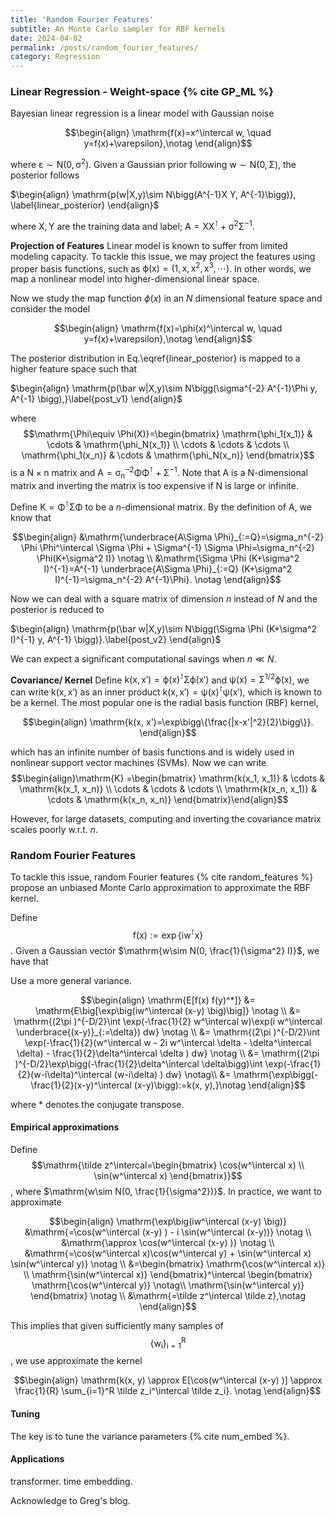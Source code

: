 ```yaml
---
title: 'Random Fourier Features'
subtitle: An Monte Carlo sampler for RBF kernels
date: 2024-04-02
permalink: /posts/random_fourier_features/
category: Regression
---
```


### Linear Regression - Weight-space {% cite GP_ML %}

Bayesian linear regression  is a linear model with Gaussian noise

$$\begin{align}
\mathrm{f(x)=x^\intercal w, \quad y=f(x)+\varepsilon},\notag
\end{align}$$

where $\mathrm{\varepsilon\sim N(0, \sigma^2)}$. Given a Gaussian prior following $\mathrm{w \sim N(0, \Sigma)}$, the posterior follows

$\begin{align}
\mathrm{p(w|X,y)\sim N\bigg(A^{-1}X Y, A^{-1}\bigg)}, \label{linear_posterior}
\end{align}$

where $\mathrm{X, Y}$ are the training data and label; $\mathrm{A=X X^\intercal + \sigma^2\Sigma^{-1}}$. 



**Projection of Features** Linear model is known to suffer from limited modeling capacity. To tackle this issue, we may project the features using proper basis functions, such as  $\mathrm{\phi(x)=(1, x, x^2, x^3, \cdots)}$. In other words, we map a nonlinear model into higher-dimensional linear space.

Now we study the map function $\phi(x)$ in an $N$ dimensional feature space and consider the model

$$\begin{align}
\mathrm{f(x)=\phi(x)^\intercal w, \quad y=f(x)+\varepsilon},\notag
\end{align}$$

The posterior distribution in Eq.\eqref{linear_posterior} is mapped to a higher feature space such that

$\begin{align}
\mathrm{p(\bar w|X,y)\sim N\bigg(\sigma^{-2} A^{-1}\Phi y, A^{-1} \bigg),}\label{post_v1}
\end{align}$

where $$\mathrm{\Phi\equiv \Phi(X)}=\begin{bmatrix} \mathrm{\phi_1(x_1)} & \cdots & \mathrm{\phi_N(x_1)} \\ 
                                     \cdots & \cdots & \cdots \\  
                                     \mathrm{\phi_1(x_n)} & \cdots & \mathrm{\phi_N(x_n)} \end{bmatrix}$$ is a $\mathrm{N\times n}$ matrix and $\mathrm{A=\sigma_n^{-2} \Phi \Phi^\intercal + \Sigma^{-1}}$. Note that  $\mathrm{A}$ is a $\mathrm{N}$-dimensional matrix and inverting the matrix is too expensive if $\mathrm{N}$ is large or infinite. 

Define $\mathrm{K=\Phi^\intercal \Sigma \Phi}$ to be a $n$-dimensional matrix. By the definition of $\mathrm{A}$, we know that 

$$\begin{align}
&\mathrm{\underbrace{A\Sigma \Phi}_{:=Q}=\sigma_n^{-2} \Phi \Phi^\intercal \Sigma \Phi + \Sigma^{-1} \Sigma \Phi=\sigma_n^{-2} \Phi(K+\sigma^2 I)} \notag \\
&\mathrm{\Sigma \Phi (K+\sigma^2 I)^{-1}=A^{-1} \underbrace{A\Sigma \Phi}_{:=Q}  (K+\sigma^2 I)^{-1}=\sigma_n^{-2} A^{-1}\Phi}. \notag
\end{align}$$

Now we can deal with a square matrix of dimension $n$ instead of $N$ and the posterior is reduced to 

$\begin{align}
\mathrm{p(\bar w|X,y)\sim N\bigg(\Sigma \Phi (K+\sigma^2 I)^{-1} y, A^{-1} \bigg)}.\label{post_v2}
\end{align}$


We can expect a significant computational savings when $n\ll N$.



**Covariance/ Kernel** Define $\mathrm{k(x, x')=\phi(x)^\intercal \Sigma \phi(x')}$ and $\mathrm{\psi(x)=\Sigma^{1/2} \phi(x)}$, we can write $\mathrm{k(x, x')}$ as an inner product $\mathrm{k(x, x')=\psi(x)^\intercal \psi(x')}$, which is known to be a kernel. The most popular one is the radial basis function (RBF) kernel,

$$\begin{align}
\mathrm{k(x, x')=\exp\bigg\{\frac{|x-x'|^2}{2}\bigg\}}.
\end{align}$$

which has an infinite number of basis functions and is widely used in nonlinear support vector machines (SVMs). Now we can write $$\begin{align}\mathrm{K}
=\begin{bmatrix} \mathrm{k(x_1, x_1)} & \cdots & \mathrm{k(x_1, x_n)} \\ 
                \cdots & \cdots & \cdots \\  
                \mathrm{k(x_n, x_1)} & \cdots & \mathrm{k(x_n, x_n)} \end{bmatrix}\end{align}$$

However, for large datasets, computing and inverting the covariance matrix scales poorly w.r.t. $n$.



### Random Fourier Features


To tackle this issue, random Fourier features {% cite random_features %} propose an unbiased Monte Carlo approximation to approximate the RBF kernel. 

Define $$\mathrm{f(x):= \exp\{i w^\intercal x\}}$$. Given a Gaussian vector $\mathrm{w\sim N(0, \frac{1}{\sigma^2} I)}$, we have that

Use a more general variance.

$$\begin{align}
\mathrm{E[f(x) f(y)^*]} &= \mathrm{E\big[\exp\big(iw^\intercal (x-y) \big)\big]} \notag \\
               &= \mathrm{(2\pi )^{-D/2}\int \exp(-\frac{1}{2} w^\intercal w)\exp(i w^\intercal \underbrace{(x-y)}_{:=\delta}) dw} \notag \\
               &= \mathrm{(2\pi )^{-D/2}\int \exp(-\frac{1}{2}(w^\intercal w - 2i w^\intercal \delta - \delta^\intercal \delta) - \frac{1}{2}\delta^\intercal \delta ) dw} \notag \\
               &= \mathrm{(2\pi )^{-D/2}\exp\bigg(-\frac{1}{2}\delta^\intercal \delta\bigg)\int \exp(-\frac{1}{2}(w-i\delta)^\intercal (w-i\delta) ) dw} \notag\\
               &= \mathrm{\exp\bigg(-\frac{1}{2}(x-y)^\intercal (x-y)\bigg):=k(x, y),}\notag
\end{align}$$

where $*$ denotes the conjugate transpose.

#### Empirical approximations

Define $$\mathrm{\tilde z^\intercal=\begin{bmatrix} \cos(w^\intercal x) \\ \sin(w^\intercal x) \end{bmatrix}}$$, where $\mathrm{w\sim N(0, \frac{1}{\sigma^2})}$. In practice, we want to approximate 

$$\begin{align} 
\mathrm{\exp\big(iw^\intercal (x-y) \big)} &\mathrm{=\cos(w^\intercal (x-y) ) - i \sin(w^\intercal (x-y))} \notag \\
                                  &\mathrm{\approx \cos(w^\intercal (x-y) )} \notag \\
                                  &\mathrm{=\cos(w^\intercal x)\cos(w^\intercal y) + \sin(w^\intercal x) \sin(w^\intercal y)} \notag \\
                                  &=\begin{bmatrix} \mathrm{\cos(w^\intercal x)} \\ \mathrm{\sin(w^\intercal x)} \end{bmatrix}^\intercal \begin{bmatrix} \mathrm{\cos(w^\intercal y)} \notag\\ \mathrm{\sin(w^\intercal y)} \end{bmatrix} \notag \\
                                  &\mathrm{=\tilde z^\intercal \tilde z},\notag
\end{align}$$


This implies that given sufficiently many samples of $$\mathrm{\{w_i\}_{i=1}^R}$$, we use approximate the kernel 

$$\begin{align} 
\mathrm{k(x, y) \approx E[\cos(w^\intercal (x-y) )] \approx \frac{1}{R} \sum_{i=1}^R \tilde z_i^\intercal \tilde z_i}. \notag  
\end{align}$$

#### Tuning

The key is to tune the variance parameters {% cite num_embed %}.


#### Applications 


transformer. time embedding. 





Acknowledge to Greg's blog. 



